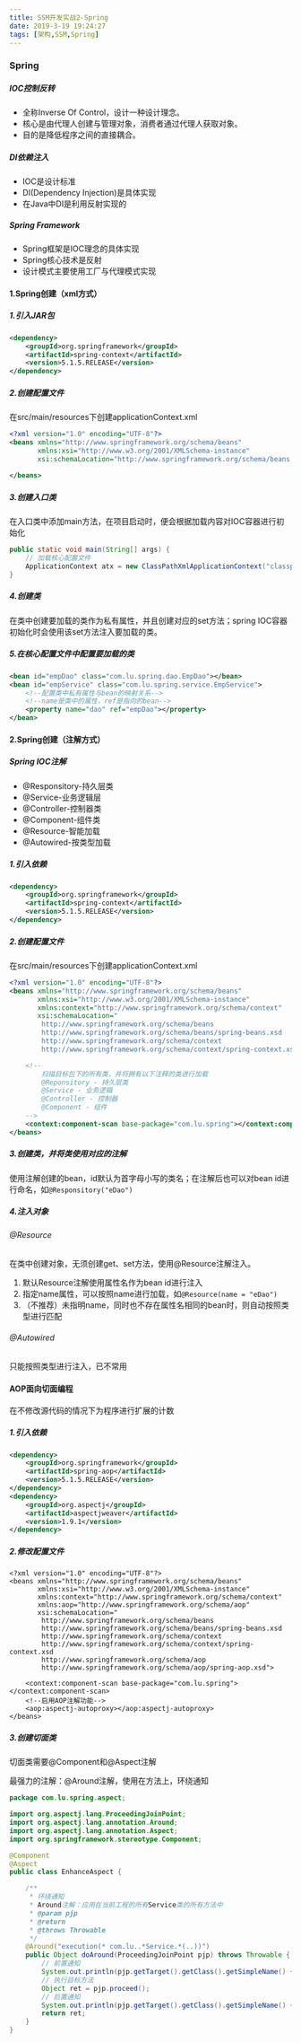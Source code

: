 ```yaml
---
title: SSM开发实战2-Spring
date: 2019-3-19 19:24:27
tags: [架构,SSM,Spring]
---
```


### Spring

##### IOC控制反转

- 全称Inverse Of Control，设计一种设计理念。
- 核心是由代理人创建与管理对象，消费者通过代理人获取对象。
- 目的是降低程序之间的直接耦合。

##### DI依赖注入

- IOC是设计标准
- DI(Dependency Injection)是具体实现
- 在Java中DI是利用反射实现的

##### Spring Framework

- Spring框架是IOC理念的具体实现
- Spring核心技术是反射
- 设计模式主要使用工厂与代理模式实现

#### 1.Spring创建（xml方式）

##### 1.引入JAR包

```xml
<dependency>
    <groupId>org.springframework</groupId>
    <artifactId>spring-context</artifactId>
    <version>5.1.5.RELEASE</version>
</dependency>
```

##### 2.创建配置文件

在src/main/resources下创建applicationContext.xml

```xml
<?xml version="1.0" encoding="UTF-8"?>
<beans xmlns="http://www.springframework.org/schema/beans"
       xmlns:xsi="http://www.w3.org/2001/XMLSchema-instance"
       xsi:schemaLocation="http://www.springframework.org/schema/beans http://www.springframework.org/schema/beans/spring-beans.xsd">
    
</beans>
```

##### 3.创建入口类

在入口类中添加main方法，在项目启动时，便会根据加载内容对IOC容器进行初始化

```java
public static void main(String[] args) {
    // 加载核心配置文件
    ApplicationContext atx = new ClassPathXmlApplicationContext("classpath:applicationContext.xml");
}
```

##### 4.创建类

在类中创建要加载的类作为私有属性，并且创建对应的set方法；spring IOC容器初始化时会使用该set方法注入要加载的类。

##### 5.在核心配置文件中配置要加载的类

```xml
<bean id="empDao" class="com.lu.spring.dao.EmpDao"></bean>
<bean id="empService" class="com.lu.spring.service.EmpService">
    <!--配置类中私有属性与bean的映射关系-->
    <!--name是类中的属性，ref是指向的bean-->
    <property name="dao" ref="empDao"></property>
</bean>
```

#### 2.Spring创建（注解方式）

##### Spring IOC注解

- @Responsitory-持久层类
- @Service-业务逻辑层
- @Controller-控制器类
- @Component-组件类
- @Resource-智能加载
- @Autowired-按类型加载

##### 1.引入依赖

```xml
<dependency>
    <groupId>org.springframework</groupId>
    <artifactId>spring-context</artifactId>
    <version>5.1.5.RELEASE</version>
</dependency>
```

##### 2.创建配置文件

在src/main/resources下创建applicationContext.xml

```xml
<?xml version="1.0" encoding="UTF-8"?>
<beans xmlns="http://www.springframework.org/schema/beans"
       xmlns:xsi="http://www.w3.org/2001/XMLSchema-instance"
       xmlns:context="http://www.springframework.org/schema/context"
       xsi:schemaLocation="
        http://www.springframework.org/schema/beans
        http://www.springframework.org/schema/beans/spring-beans.xsd
        http://www.springframework.org/schema/context
        http://www.springframework.org/schema/context/spring-context.xsd">

    <!--
        扫描目标包下的所有类，并将拥有以下注释的类进行加载
        @Reponsitory - 持久层类
        @Service - 业务逻辑
        @Controller - 控制器
        @Component - 组件
    -->
    <context:component-scan base-package="com.lu.spring"></context:component-scan>
</beans>
```

##### 3.创建类，并将类使用对应的注解

使用注解创建的bean，id默认为首字母小写的类名；在注解后也可以对bean id进行命名，如`@Responsitory("eDao")`

##### 4.注入对象

###### @Resource

在类中创建对象，无须创建get、set方法，使用@Resource注解注入。

1. 默认Resource注解使用属性名作为bean id进行注入
2. 指定name属性，可以按照name进行加载，如`@Resource(name = "eDao")`
3. （不推荐）未指明name，同时也不存在属性名相同的bean时，则自动按照类型进行匹配

###### @Autowired

只能按照类型进行注入，已不常用

#### AOP面向切面编程

在不修改源代码的情况下为程序进行扩展的计数

##### 1.引入依赖

```xml
<dependency>
    <groupId>org.springframework</groupId>
    <artifactId>spring-aop</artifactId>
    <version>5.1.5.RELEASE</version>
</dependency>
<dependency>
    <groupId>org.aspectj</groupId>
    <artifactId>aspectjweaver</artifactId>
    <version>1.9.1</version>
</dependency>
```

##### 2.修改配置文件

```
<?xml version="1.0" encoding="UTF-8"?>
<beans xmlns="http://www.springframework.org/schema/beans"
       xmlns:xsi="http://www.w3.org/2001/XMLSchema-instance"
       xmlns:context="http://www.springframework.org/schema/context"
       xmlns:aop="http://www.springframework.org/schema/aop"
       xsi:schemaLocation="
        http://www.springframework.org/schema/beans
        http://www.springframework.org/schema/beans/spring-beans.xsd
        http://www.springframework.org/schema/context
        http://www.springframework.org/schema/context/spring-context.xsd
        http://www.springframework.org/schema/aop
        http://www.springframework.org/schema/aop/spring-aop.xsd">

    <context:component-scan base-package="com.lu.spring"></context:component-scan>
    <!--启用AOP注解功能-->
    <aop:aspectj-autoproxy></aop:aspectj-autoproxy>
</beans>
```

##### 3.创建切面类

切面类需要@Component和@Aspect注解

最强力的注解：@Around注解，使用在方法上，环绕通知

```java
package com.lu.spring.aspect;

import org.aspectj.lang.ProceedingJoinPoint;
import org.aspectj.lang.annotation.Around;
import org.aspectj.lang.annotation.Aspect;
import org.springframework.stereotype.Component;

@Component
@Aspect
public class EnhanceAspect {

    /**
     * 环绕通知
     * Around注解：应用在当前工程的所有Service类的所有方法中
     * @param pjp
     * @return
     * @throws Throwable
     */
    @Around("execution(* com.lu..*Service.*(..))")
    public Object doAround(ProceedingJoinPoint pjp) throws Throwable {
        // 前置通知
        System.out.println(pjp.getTarget().getClass().getSimpleName() + "." + pjp.getSignature().getName());
        // 执行目标方法
        Object ret = pjp.proceed();
        // 后置通知
        System.out.println(pjp.getTarget().getClass().getSimpleName() + "." + pjp.getSignature().getName() + "执行完成");
        return ret;
    }
}
```